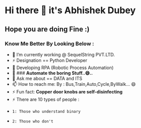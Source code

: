 # Hi there 👋 it's Abhishek Dubey 
## Hope you are doing Fine :)

### Know Me Better By Looking Below :

- 🔭 I’m currently working @ SequelString PVT.LTD.
- ⚡ Designation == Python Developer 
- 🌱 Developing RPA (Robotic Process Automation)
- 🤔 ### __Automate the boring Stuff..😄..__
- 💬 Ask me about == DATA and ITS <VALUE>
- 📫 How to reach me: By : Bus,Train,Auto,Cycle,ByWalk... 😄
- ⚡ Fun fact: __Copper door knobs are self-disinfecting__
- ⚡ There are 10 types of people :
-     1: Those who understand binary
-     2: Those who don't 
